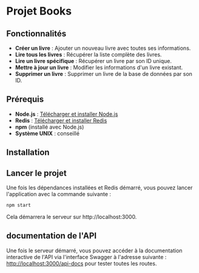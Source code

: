 # Projet Books
## Fonctionnalités
- **Créer un livre** : Ajouter un nouveau livre avec toutes ses informations.
- **Lire tous les livres** : Récupérer la liste complète des livres.
- **Lire un livre spécifique** : Récupérer un livre par son ID unique.
- **Mettre à jour un livre** : Modifier les informations d'un livre existant.
- **Supprimer un livre** : Supprimer un livre de la base de données par son ID.
## Prérequis
- **Node.js** : [Télécharger et installer Node.js](https://nodejs.org/)
- **Redis** : [Télécharger et installer Redis](https://redis.io/download)
- **npm** (installé avec Node.js)
- **Système UNIX** : conseillé
## Installation
## Lancer le projet
Une fois les dépendances installées et Redis démarré, vous pouvez lancer l'application avec la commande suivante :
```bash
npm start
```
Cela démarrera le serveur sur http://localhost:3000.
## documentation de l'API
Une fois le serveur démarré, vous pouvez accéder à la documentation interactive de l'API via l'interface Swagger à l'adresse suivante : [http://localhost:3000/api-docs](http://localhost:3000/api-docs) pour tester toutes les routes.